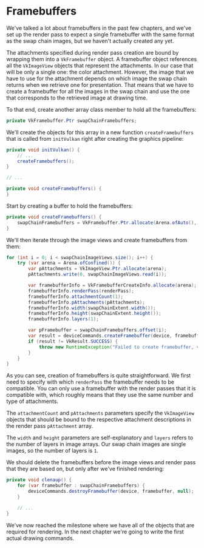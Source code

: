 # Framebuffers

We've talked a lot about framebuffers in the past few chapters, and we've set up the render pass to expect a single framebuffer with the same format as the swap chain images, but we haven't actually created any yet.

The attachments specified during render pass creation are bound by wrapping them into a `VkFramebuffer` object. A framebuffer object references all the `VkImageView` objects that represent the attachments. In our case that will be only a single one: the color attachment. However, the image that we have to use for the attachment depends on which image the swap chain returns when we retrieve one for presentation. That means that we have to create a framebuffer for all the images in the swap chain and use the one that corresponds to the retrieved image at drawing time.

To that end, create another array class member to hold all the framebuffers:

```java
private VkFramebuffer.Ptr swapChainFramebuffers;
```

We'll create the objects for this array in a new function `createFramebuffers` that is called from `initVulkan` right after creating the graphics pipeline:

```java
private void initVulkan() {
    // ...
    createFramebuffers();
}

// ...

private void createFramebuffers() {
}
```

Start by creating a buffer to hold the framebuffers:

```java
private void createFramebuffers() {
    swapChainFramebuffers = VkFramebuffer.Ptr.allocate(Arena.ofAuto(), swapChainImageViews.size());
}
```

We'll then iterate through the image views and create framebuffers from them:

```java
for (int i = 0; i < swapChainImageViews.size(); i++) {
    try (var arena = Arena.ofConfined()) {
        var pAttachments = VkImageView.Ptr.allocate(arena);
        pAttachments.write(0, swapChainImageViews.read(i));

        var framebufferInfo = VkFramebufferCreateInfo.allocate(arena);
        framebufferInfo.renderPass(renderPass);
        framebufferInfo.attachmentCount(1);
        framebufferInfo.pAttachments(pAttachments);
        framebufferInfo.width(swapChainExtent.width());
        framebufferInfo.height(swapChainExtent.height());
        framebufferInfo.layers(1);

        var pFramebuffer = swapChainFramebuffers.offset(i);
        var result = deviceCommands.createFramebuffer(device, framebufferInfo, null, pFramebuffer);
        if (result != VkResult.SUCCESS) {
            throw new RuntimeException("Failed to create framebuffer, vulkan error code: " + VkResult.explain(result));
        }
    }
}
```

As you can see, creation of framebuffers is quite straightforward. We first need to specify with which `renderPass` the framebuffer needs to be compatible. You can only use a framebuffer with the render passes that it is compatible with, which roughly means that they use the same number and type of attachments.

The `attachmentCount` and `pAttachments` parameters specify the `VkImageView` objects that should be bound to the respective attachment descriptions in the render pass `pAttachment` array.

The `width` and `height` parameters are self-explanatory and `layers` refers to the number of layers in image arrays. Our swap chain images are single images, so the number of layers is `1`.

We should delete the framebuffers before the image views and render pass that they are based on, but only after we've finished rendering:

```java
private void clenaup() {
    for (var framebuffer : swapChainFramebuffers) {
        deviceCommands.destroyFramebuffer(device, framebuffer, null);
    }

    // ...
}
```

We've now reached the milestone where we have all of the objects that are required for rendering. In the next chapter we're going to write the first actual drawing commands.
